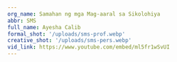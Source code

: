 ```yaml
---
org_name: Samahan ng mga Mag-aaral sa Sikolohiya
abbr: SMS
full_name: Ayesha Calib
formal_shot: '/uploads/sms-prof.webp'
creative_shot: '/uploads/sms-pers.webp'
vid_link: https://www.youtube.com/embed/ml5fr1wSvUI
---
```

